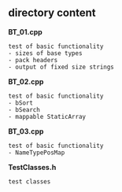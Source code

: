 ## directory content

**BT_01.cpp**
```
test of basic functionality
- sizes of base types
- pack headers
- output of fixed size strings
```

**BT_02.cpp**
```
test of basic functionality
- bSort
- bSearch
- mappable StaticArray
```

**BT_03.cpp**
```
test of basic functionality
- NameTypePosMap
```

**TestClasses.h**
```
test classes
```
